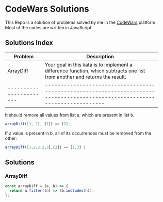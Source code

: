 # CodeWars Solutions

This Repo is a solution of problems solved by me in the [CodeWars](https://www.codewars.com/) platform. Most of the codes are written in JavaScript.

## Solutions Index

| Problem                 | Description                                                                                                                  |
| ----------------------- | ---------------------------------------------------------------------------------------------------------------------------- |
| [ArrayDiff](#arraydiff) | Your goal in this kata is to implement a difference function, which subtracts one list from another and returns the result.  |
| ----------------------- | ---------------------------------------------------------------------------------------------------------------------------- |

It should remove all values from list a, which are present in list b.

```javascript
arrayDiff([1, 2], [1]) == [2];
```

If a value is present in b, all of its occurrences must be removed from the other:

```javascript
arrayDiff([1,2,2,2,3],[2]) == [1,3] |
```

## Solutions

### ArrayDiff

```javascript
const arrayDiff = (a, b) => {
  return a.filter((n) => !b.includes(n));
};
```
